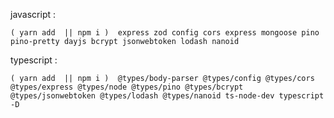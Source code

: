 javascript :

    ( yarn add  || npm i )  express zod config cors express mongoose pino pino-pretty dayjs bcrypt jsonwebtoken lodash nanoid

typescript :

    ( yarn add  || npm i )  @types/body-parser @types/config @types/cors @types/express @types/node @types/pino @types/bcrypt @types/jsonwebtoken @types/lodash @types/nanoid ts-node-dev typescript -D
